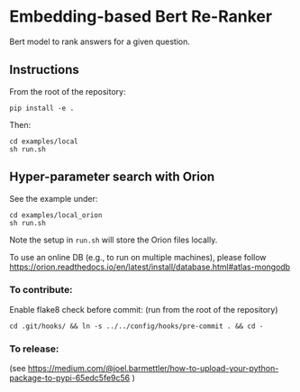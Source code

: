 # Embedding-based Bert Re-Ranker


Bert model to rank answers for a given question.

## Instructions

From the root of the repository:

    pip install -e .

Then:

    cd examples/local
    sh run.sh

## Hyper-parameter search with Orion

See the example under:

    cd examples/local_orion
    sh run.sh

Note the setup in `run.sh` will store the Orion files locally.

To use an online DB (e.g., to run on multiple machines), please follow
https://orion.readthedocs.io/en/latest/install/database.html#atlas-mongodb

### To contribute:
Enable flake8 check before commit:
(run from the root of the repository)

    cd .git/hooks/ && ln -s ../../config/hooks/pre-commit . && cd -

### To release:
(see https://medium.com/@joel.barmettler/how-to-upload-your-python-package-to-pypi-65edc5fe9c56 )
